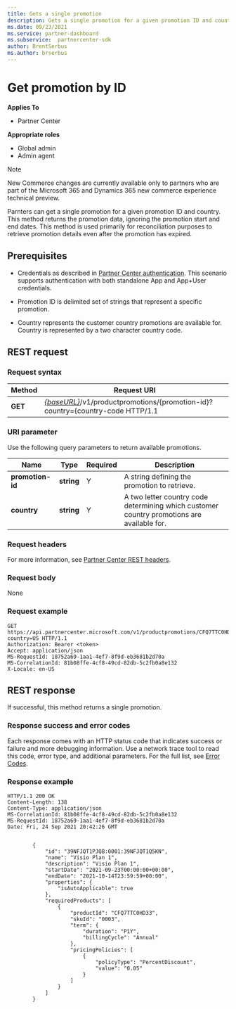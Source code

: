 ```yaml
---
title: Gets a single promotion
description: Gets a single promotion for a given promotion ID and country.
ms.date: 09/23/2021
ms.service: partner-dashboard
ms.subservice:  partnercenter-sdk
author: BrentSerbus
ms.author: brserbus
---
```


# Get promotion by ID

**Applies To**

- Partner Center

**Appropriate roles**

- Global admin
- Admin agent

> [!Note] 
> New Commerce changes are currently available only to partners who are part of the Microsoft 365 and Dynamics 365 new commerce experience technical preview.

Parnters can get a single promotion for a given promotion ID and country. This method returns the promotion data, ignoring the promotion start and end dates. This method is used primarily for reconciliation purposes to retrieve promotion details even after the promotion has expired.


## Prerequisites

- Credentials as described in [Partner Center authentication](partner-center-authentication.md). This scenario supports authentication with both standalone App and App+User credentials.

- Promotion ID is delimited set of strings that represent a specific promotion.

- Country represents the customer country promotions are available for. Country is represented by a two character country code.

## REST request

### Request syntax

| Method   | Request URI                                                                                                                         |
|----------|-------------------------------------------------------------------------------------------------------------------------------------|
| **GET**  | [*{baseURL}*](partner-center-rest-urls.md)/v1/productpromotions/{promotion-id}?country={country-code HTTP/1.1 |

### URI parameter

Use the following query parameters to return available promotions.

| Name                    | Type     | Required | Description                                       |
|-------------------------|----------|----------|---------------------------------------------------|
| **promotion-id**  | **string** | Y        | A string defining the promotion to retrieve.           |
| **country** | **string** | Y        | A two letter country code determining which customer country promotions are available for. |

### Request headers

For more information, see [Partner Center REST headers](headers.md).

### Request body

None

### Request example

```http
GET https://api.partnercenter.microsoft.com/v1/productpromotions/CFQ7TTC0HD33:0003:CFQ7TTC0K59M?country=US HTTP/1.1
Authorization: Bearer <token>
Accept: application/json
MS-RequestId: 18752a69-1aa1-4ef7-8f9d-eb3681b2d70a
MS-CorrelationId: 81b08ffe-4cf8-49cd-82db-5c2fb0a8e132
X-Locale: en-US
```

## REST response

If successful, this method returns a single promotion.

### Response success and error codes

Each response comes with an HTTP status code that indicates success or failure and more debugging information. Use a network trace tool to read this code, error type, and additional parameters. For the full list, see [Error Codes](error-codes.md).

### Response example

```http
HTTP/1.1 200 OK
Content-Length: 138
Content-Type: application/json
MS-CorrelationId: 81b08ffe-4cf8-49cd-82db-5c2fb0a8e132
MS-RequestId: 18752a69-1aa1-4ef7-8f9d-eb3681b2d70a
Date: Fri, 24 Sep 2021 20:42:26 GMT

 
        {
            "id": "39NFJQT1PJQB:0001:39NFJQT1Q5KN",
            "name": "Visio Plan 1",
            "description": "Visio Plan 1",
            "startDate": "2021-09-23T00:00:00+00:00",
            "endDate": "2021-10-14T23:59:59+00:00",
            "properties": {
                "isAutoApplicable": true
            },
            "requiredProducts": [
                {
                    "productId": "CFQ7TTC0HD33",
                    "skuId": "0003",
                    "term": {
                        "duration": "P1Y",
                        "billingCycle": "Annual"
                    },
                    "pricingPolicies": [
                        {
                            "policyType": "PercentDiscount",
                            "value": "0.05"
                        }
                    ]
                }
            ]
        }
```
